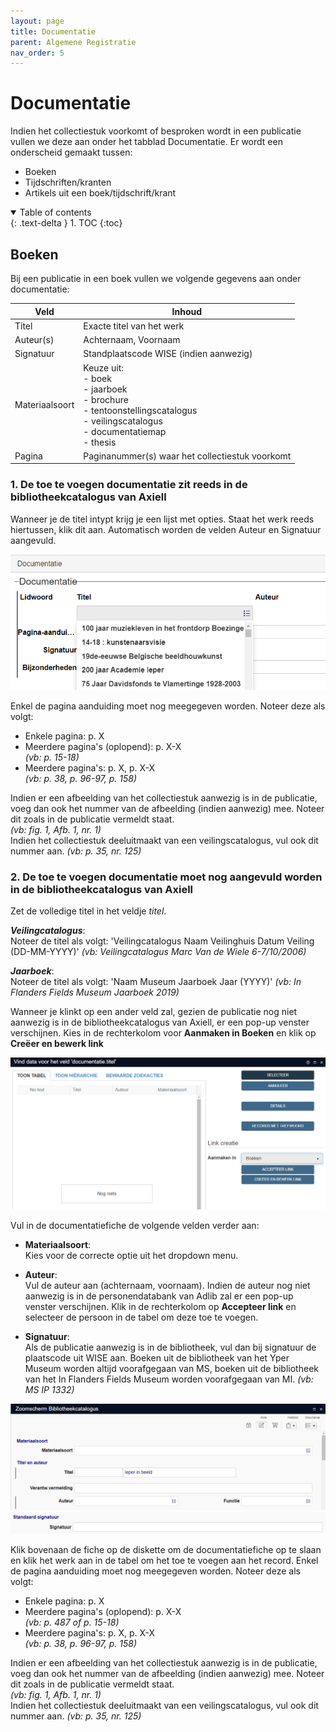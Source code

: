 ```yaml
---
layout: page
title: Documentatie
parent: Algemene Registratie
nav_order: 5
---
```


# **Documentatie**

Indien het collectiestuk voorkomt of besproken wordt in een publicatie vullen we deze aan onder het tabblad Documentatie. Er wordt een onderscheid gemaakt tussen:<br>
- Boeken<br>
- Tijdschriften/kranten<br>
- Artikels uit een boek/tijdschrift/krant<br>

<details open markdown="block">
  <summary>
    Table of contents
  </summary>
  {: .text-delta }
1. TOC
{:toc}
</details>

## **Boeken**

Bij een publicatie in een boek vullen we volgende gegevens aan onder documentatie:

| Veld           | Inhoud                                                                                                                                                                           |
|----------------|----------------------------------------------------------------------------------------------------------------------------------------------------------------------------------|
| Titel          | Exacte titel van het werk                                                                                                                                                        |
| Auteur(s)      | Achternaam, Voornaam                                                                                                                                                             |
| Signatuur      | Standplaatscode WISE (indien aanwezig)                                                                                                                                           |
| Materiaalsoort | Keuze uit:<br> - boek<br> - jaarboek<br> - brochure<br> - tentoonstellingscatalogus<br> - veilingscatalogus<br> - documentatiemap<br> - thesis                                   |
| Pagina         | Paginanummer(s) waar het collectiestuk voorkomt                                                                                                                                  |

### **1. De toe te voegen documentatie zit reeds in de bibliotheekcatalogus van Axiell**

Wanneer je de titel intypt krijg je een lijst met opties. Staat het werk reeds hiertussen, klik dit aan. Automatisch worden de velden Auteur en Signatuur aangevuld. 

![image info](images/documentatie.png)

Enkel de pagina aanduiding moet nog meegegeven worden. Noteer deze als volgt:
- Enkele pagina: p. X<br>
- Meerdere pagina's (oplopend): p. X-X<br>
*(vb: p. 15-18)*<br>
- Meerdere pagina's: p. X, p. X-X<br>
*(vb: p. 38, p. 96-97, p. 158)*

Indien er een afbeelding van het collectiestuk aanwezig is in de publicatie, voeg dan ook het nummer van de afbeelding (indien aanwezig) mee. Noteer dit zoals in de publicatie vermeldt staat.<br> *(vb: fig. 1, Afb. 1, nr. 1)*<br>
Indien het collectiestuk deeluitmaakt van een veilingscatalogus, vul ook dit nummer aan. *(vb: p. 35, nr. 125)*

### **2. De toe te voegen documentatie moet nog aangevuld worden in de bibliotheekcatalogus van Axiell**

Zet de volledige titel in het veldje *titel*. <br>

***Veilingcatalogus***: <br>
Noteer de titel als volgt: 'Veilingcatalogus Naam Veilinghuis Datum Veiling (DD-MM-YYYY)' *(vb: Veilingcatalogus Marc Van de Wiele 6-7/10/2006)* 

***Jaarboek***: <br>
Noteer de titel als volgt: 'Naam Museum Jaarboek Jaar (YYYY)' *(vb: In Flanders Fields Museum Jaarboek 2019)*<br>

Wanneer je klinkt op een ander veld zal, gezien de publicatie nog niet aanwezig is in de bibliotheekcatalogus van Axiell, er een pop-up venster verschijnen. Kies in de rechterkolom voor **Aanmaken in Boeken** en klik op **Creëer en bewerk link** 

![image info](images/documentatie2.png)

Vul in de documentatiefiche de volgende velden verder aan:
- **Materiaalsoort**:<br>
Kies voor de correcte optie uit het dropdown menu.

- **Auteur**:<br>
Vul de auteur aan (achternaam, voornaam). Indien de auteur nog niet aanwezig is in de personendatabank van Adlib zal er een pop-up venster verschijnen. Klik in de rechterkolom op **Accepteer link** en selecteer de persoon in de tabel om deze toe te voegen. 

- **Signatuur**:<br>
Als de publicatie aanwezig is in de bibliotheek, vul dan bij signatuur de plaatscode uit WISE aan. Boeken uit de bibliotheek van het Yper Museum worden altijd voorafgegaan van MS, boeken uit de bibliotheek van het In Flanders Fields Museum worden voorafgegaan van MI.
*(vb: MS IP 1332)*<br>

![image info](images/documentatie1.png)
![image info](images/documentatie4.png)

Klik bovenaan de fiche op de diskette om de documentatiefiche op te slaan en klik het werk aan in de tabel om het toe te voegen aan het record.
Enkel de pagina aanduiding moet nog meegegeven worden. Noteer deze als volgt:<br>
- Enkele pagina: p. X<br>
- Meerdere pagina's (oplopend): p. X-X<br>
*(vb: p. 487 of p. 15-18)*<br>
- Meerdere pagina's: p. X, p. X-X<br>
*(vb: p. 38, p. 96-97, p. 158)*

Indien er een afbeelding van het collectiestuk aanwezig is in de publicatie, voeg dan ook het nummer van de afbeelding (indien aanwezig) mee. Noteer dit zoals in de publicatie vermeldt staat. <br>*(vb: fig. 1, Afb. 1, nr. 1)*<br>
Indien het collectiestuk deeluitmaakt van een veilingscatalogus, vul ook dit nummer aan. *(vb: p. 35, nr. 125)*



